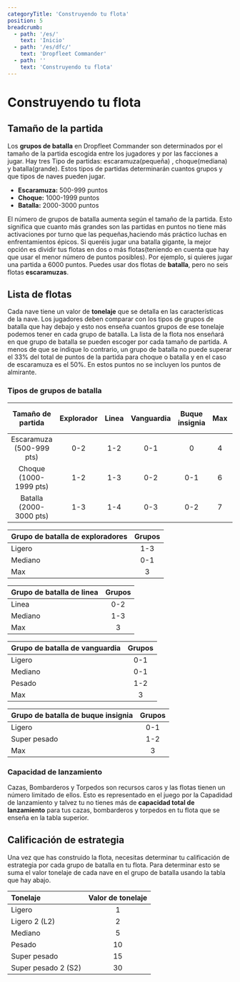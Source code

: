 ```yaml
---
categoryTitle: 'Construyendo tu flota'
position: 5
breadcrumb:
  - path: '/es/'
    text: 'Inicio'
  - path: '/es/dfc/'
    text: 'Dropfleet Commander'
  - path: ''
    text: 'Construyendo tu flota'
---
```


# Construyendo tu flota

## Tamaño de la partida

Los **grupos de batalla** en Dropfleet Commander son determinados por el tamaño de la partida escogida entre los jugadores y por las facciones a jugar. Hay tres Tipo de partidas: escaramuza(pequeña) , choque(mediana) y batalla(grande). Estos tipos de partidas determinarán cuantos grupos y que tipos de naves pueden jugar.

* **Escaramuza:** 500-999 puntos
* **Choque:** 1000-1999 puntos
* **Batalla:** 2000-3000 puntos

El número de grupos de batalla aumenta según el tamaño de la partida. Esto significa que cuanto más grandes son las partidas en puntos no tiene más activaciones por turno que las pequeñas,haciendo más práctico luchas en enfrentamientos épicos. Si queréis jugar una batalla gigante, la mejor opción es dividir tus flotas en dos o más flotas(teniendo en cuenta que hay que usar el menor número de puntos posibles). Por ejemplo, si quieres jugar una partida a 6000 puntos. Puedes usar dos flotas de **batalla**, pero no seis flotas **escaramuzas**.

## Lista de flotas

Cada nave tiene un valor de **tonelaje** que se detalla en las características de la nave. Los jugadores deben comparar con los tipos de grupos de batalla que hay debajo y esto nos enseña cuantos grupos de ese tonelaje podemos tener en cada grupo de batalla. La lista de la flota nos enseñará en que grupo de batalla se pueden escoger por cada tamaño de partida. A menos de que se indique lo contrario, un grupo de batalla no puede superar el 33% del total de puntos de la partida para  choque o batalla y en el caso de escaramuza es el 50%. En estos puntos no se incluyen los puntos de almirante.

### Tipos de grupos de batalla

|Tamaño de partida|Explorador|Linea|Vanguardia|Buque insignia |Max|Capadidad de lanzamiento|
| :-: | :-: | :-: | :-: | :-: | :-: | :-: |
|Escaramuza (500-999 pts)|0-2|1-2|0-1|0|4|10|
|Choque (1000-1999 pts)|1-2|1-3|0-2|0-1|6|15|
|Batalla (2000-3000 pts)|1-3|1-4|0-3|0-2|7|20|

|Grupo de batalla de exploradores|Grupos|
| :- | :-: |
|Ligero|1-3|
|Mediano|0-1|
|Max|3|

|Grupo de batalla de linea|Grupos|
| :- | :-: |
|Linea|0-2|
|Mediano|1-3|
|Max|3|

|Grupo de batalla de vanguardia|Grupos|
| :- | :-: |
|Ligero|0-1|
|Mediano|0-1|
|Pesado|1-2|
|Max|3|

|Grupo de batalla de buque insignia|Grupos|
| :- | :-: |
|Ligero|0-1|
|Super pesado|1-2|
|Max|3|

### Capacidad de lanzamiento

Cazas, Bombarderos y Torpedos son recursos caros y las flotas tienen un número limitado de ellos. Esto es representado en el juego por la Capadidad de lanzamiento y talvez tu no tienes más de **capacidad total de lanzamiento** para tus cazas, bombarderos y torpedos en tu flota que se enseña en la tabla superior.

## Calificación de estrategia

Una vez que has construido la flota, necesitas determinar tu calificación de estrategia por cada grupo de batalla en tu flota. Para determinar esto se suma el valor tonelaje de cada nave en el grupo de batalla usando la tabla que hay abajo.

|Tonelaje|Valor de tonelaje|
| :- | :-: |
|Ligero|1|
|Ligero 2 (L2)|2|
|Mediano|5|
|Pesado|10|
|Super pesado|15|
|Super pesado 2 (S2)|30|
